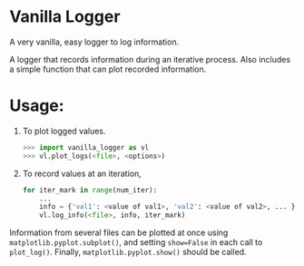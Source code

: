 # Vanilla Logger
A very vanilla, easy logger to log information.

A logger that records information during an iterative process. 
Also includes a simple function that can plot recorded information. 

# Usage:

 1. To plot logged values. 
    ```python
    >>> import vanilla_logger as vl
    >>> vl.plot_logs(<file>, <options>)
    ```

 2. To record values at an iteration, 

    ```python
    for iter_mark in range(num_iter):
        ...
        info = {'val1': <value of val1>, 'val2': <value of val2>, ... }
        vl.log_info(<file>, info, iter_mark)
    ```

Information from several files can be plotted at once 
using `matplotlib.pyplot.subplot()`, and setting `show=False`
in each call to `plot_log()`. Finally, 
`matplotlib.pyplot.show()` should be called. 
